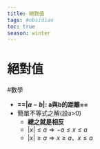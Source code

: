 ```yaml
---
title: 絕對值
tags: #obsidian 
toc: true
season: winter
---
```

# 絕對值
#數學
- **==$|a-b|$: a與b的距離==**
- 簡單不等式之解(設a>0)
	- **總之就是相反**
	- $|x|\leq a \Rightarrow -a\leq x\leq a$
	- $|x|\geq a \Rightarrow x\geq a、x\leq a$
